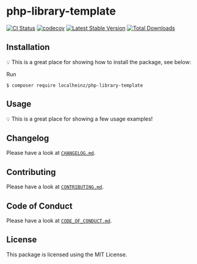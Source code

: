 # php-library-template

[![CI Status](https://github.com/localheinz/php-library-template/workflows/CI/badge.svg)](https://github.com/localheinz/php-library-template/actions)
[![codecov](https://codecov.io/gh/localheinz/php-library-template/branch/master/graph/badge.svg)](https://codecov.io/gh/localheinz/php-library-template)
[![Latest Stable Version](https://poser.pugx.org/localheinz/php-library-template/v/stable)](https://packagist.org/packages/localheinz/php-library-template)
[![Total Downloads](https://poser.pugx.org/localheinz/php-library-template/downloads)](https://packagist.org/packages/localheinz/php-library-template)

## Installation

:bulb: This is a great place for showing how to install the package, see below:

Run

```
$ composer require localheinz/php-library-template
```

## Usage

:bulb: This is a great place for showing a few usage examples!

## Changelog

Please have a look at [`CHANGELOG.md`](CHANGELOG.md).

## Contributing

Please have a look at [`CONTRIBUTING.md`](.github/CONTRIBUTING.md).

## Code of Conduct

Please have a look at [`CODE_OF_CONDUCT.md`](.github/CODE_OF_CONDUCT.md).

## License

This package is licensed using the MIT License.
